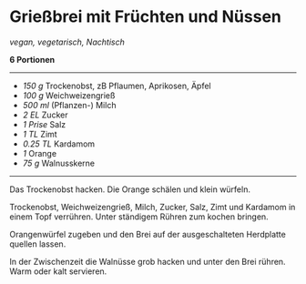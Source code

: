 # Grießbrei mit Früchten und Nüssen

*vegan, vegetarisch, Nachtisch*

**6 Portionen**

---

- *150 g* Trockenobst, zB Pflaumen, Aprikosen, Äpfel
- *100 g* Weichweizengrieß
- *500 ml* (Pflanzen-) Milch
- *2 EL* Zucker
- *1 Prise* Salz
- *1 TL* Zimt
- *0.25 TL* Kardamom
- *1* Orange
- *75 g* Walnusskerne

---

Das Trockenobst hacken. Die Orange schälen und klein würfeln.

Trockenobst, Weichweizengrieß, Milch, Zucker, Salz, Zimt und Kardamom in einem Topf verrühren. Unter ständigem Rühren zum kochen bringen.

Orangenwürfel zugeben und den Brei auf der ausgeschalteten Herdplatte quellen lassen.

In der Zwischenzeit die Walnüsse grob hacken und unter den Brei rühren. Warm oder kalt servieren.
